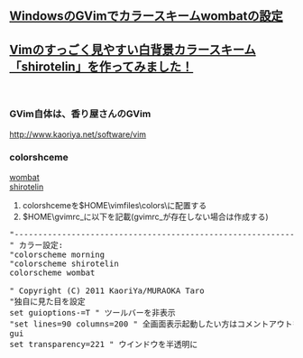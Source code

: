 ## [WindowsのGVimでカラースキームwombatの設定](https://qiita.com/sifue/items/89c6c983732a4ed26e1a)
## [Vimのすっごく見やすい白背景カラースキーム「shirotelin」を作ってみました！](https://recruit.cct-inc.co.jp/tecblog/editor/vim/)
<br>

### GVim自体は、香り屋さんのGVim<br>
http://www.kaoriya.net/software/vim<br>

### colorshceme<br>
[wombat](http://www.vim.org/scripts/script.php?script_id=1778)<br>
[shirotelin](https://github.com/yasukotelin/shirotelin/blob/master/colors/shirotelin.vim)<br>

1. colorshcemeを$HOME\vimfiles\colors\に配置する
1. $HOME\gvimrc_に以下を記載(gvimrc_が存在しない場合は作成する)
<pre>
"---------------------------------------------------------------------------
" カラー設定:
"colorscheme morning
"colorscheme shirotelin
colorscheme wombat

" Copyright (C) 2011 KaoriYa/MURAOKA Taro
"独自に見た目を設定
set guioptions-=T " ツールバーを非表示
"set lines=90 columns=200 " 全画面表示起動したい方はコメントアウトを戻す 
gui
set transparency=221 " ウインドウを半透明に
</pre>
